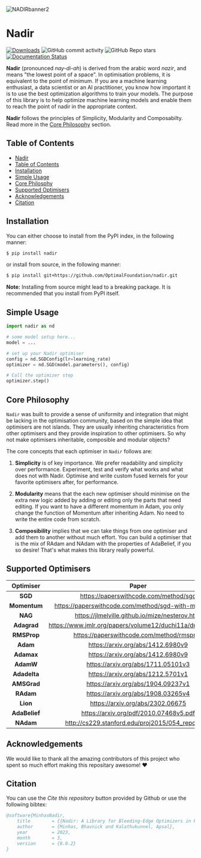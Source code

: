 ![NADIRbanner2](https://user-images.githubusercontent.com/11348086/221370644-fcc05274-eb99-4237-a270-60dafd5ab69d.png)

# Nadir

[![Downloads](https://static.pepy.tech/badge/nadir)](https://pepy.tech/project/nadir)
![GitHub commit activity](https://img.shields.io/github/commit-activity/m/Dawn-Of-Eve/nadir)
![GitHub Repo stars](https://img.shields.io/github/stars/Dawn-Of-Eve/nadir?style=social)
[![Documentation Status](https://readthedocs.org/projects/nadir/badge/?version=latest)](https://nadir.readthedocs.io/en/latest/?badge=latest)
      

**Nadir** (pronounced _nay-di-ah_) is derived from the arabic word _nazir_, and means "the lowest point of a space". In optimisation problems, it is equivalent to the point of minimum. If you are a machine learning enthusiast, a data scientist or an AI practitioner, you know how important it is to use the best optimization algorithms to train your models. The purpose of this library is to help optimize machine learning models and enable them to reach the point of nadir in the appropriate context.

**Nadir** follows the principles of Simplicity, Modularity and Composabilty. Read more in the [Core Philosophy](#core-philosophy) section. 

## Table of Contents

- [Nadir](#nadir)
- [Table of Contents](#table-of-contents)
- [Installation](#installation)
- [Simple Usage](#simple-usage)
- [Core Philosphy](#core-philosophy)
- [Supported Optimisers](#supported-optimisers)
- [Acknowledgements](#acknowledgements)
- [Citation](#citation)



## Installation

You can either choose to install from the PyPI index, in the following manner:

```bash
$ pip install nadir
```
or install from source, in the following manner:

```bash
$ pip install git+https://github.com/OptimalFoundation/nadir.git
```
**Note:** Installing from source might lead to a breaking package. It is recommended that you install from PyPI itself.

## Simple Usage

```python
import nadir as nd

# some model setup here...
model = ...

# set up your Nadir optimiser
config = nd.SGDConfig(lr=learning_rate)
optimizer = nd.SGD(model.parameters(), config)

# Call the optimizer step
optimizer.step()
```

## Core Philosophy

`Nadir` was built to provide a sense of uniformity and integration that might be lacking in the optimisation community, based on the simple idea that optimisers are not islands. They are usually inheriting characteristics from other optimisers and they provide inspiration to other optimisers. So why not make optimisers inheritable, composible and modular objects? 

The core concepts that each optimiser in `Nadir` follows are:

1. **Simplicity** is of key importance. We prefer readability and simplicity over performance. Experiment, test and verify what works and what does not with Nadir. Optimise and write custom fused kernels for your favorite optimisers after, for performance. 

2. **Modularity** means that the each new optimiser should minimise on the extra new logic added by adding or editing only the parts that need editing. If you want to have a different momentum in Adam, you only change the function of Momentum after inheriting Adam. No need to write the entire code from scratch.

3. **Composibility** implies that we can take things from one optimiser and add them to another without much effort. You can build a optimiser that is the mix of RAdam and NAdam with the properties of AdaBelief, if you so desire! That's what makes this library really powerful. 

## Supported Optimisers

| Optimiser 	| Paper 	                                                 |
|:---------:	|:-----:	                                                 |
|  **SGD**  	| https://paperswithcode.com/method/sgd                      |
|  **Momentum** | https://paperswithcode.com/method/sgd-with-momentum        |
|  **NAG**      | https://jlmelville.github.io/mize/nesterov.html            |
|  **Adagrad** 	| https://www.jmlr.org/papers/volume12/duchi11a/duchi11a.pdf |
|  **RMSProp** 	| https://paperswithcode.com/method/rmsprop                  |
|  **Adam**     | https://arxiv.org/abs/1412.6980v9                          |
|  **Adamax**   | https://arxiv.org/abs/1412.6980v9                          |
|  **AdamW**    | https://arxiv.org/abs/1711.05101v3                         |
|  **Adadelta** | https://arxiv.org/abs/1212.5701v1                          |
|  **AMSGrad**  | https://arxiv.org/abs/1904.09237v1                         |
|  **RAdam**    | https://arxiv.org/abs/1908.03265v4                         |
|  **Lion**     | https://arxiv.org/abs/2302.06675                           |
|  **AdaBelief**| https://arxiv.org/pdf/2010.07468v5.pdf                     |
|  **NAdam**    | http://cs229.stanford.edu/proj2015/054_report.pdf          |

## Acknowledgements

We would like to thank all the amazing contributors of this project who spent so much effort making this repositary awesome! :heart:


## Citation

You can use the _Cite this repository_ button provided by Github or use the following bibtex:

```bibtex
@software{MinhasNadir,
    title        = {{Nadir: A Library for Bleeding-Edge Optimizers in PyTorch}},
    author       = {Minhas, Bhavnick and Kalathukunnel, Apsal},
    year         = 2023,
    month        = 3,
    version      = {0.0.2}
}
```
